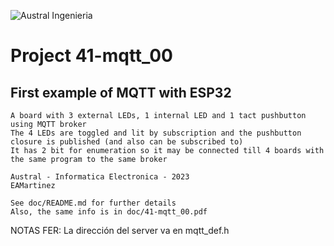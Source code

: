 ![Austral Ingenieria](https://encrypted-tbn0.gstatic.com/images?q=tbn%3AANd9GcQooGo7vQn4t9-6Bt46qZF-UY4_QFpYOeh7kVWzwpr_lbLr5wka)

#   Project 41-mqtt_00

##  First example of MQTT with ESP32

    A board with 3 external LEDs, 1 internal LED and 1 tact pushbutton using MQTT broker
    The 4 LEDs are toggled and lit by subscription and the pushbutton closure is published (and also can be subscribed to)
    It has 2 bit for enumeration so it may be connected till 4 boards with the same program to the same broker

    Austral - Informatica Electronica - 2023 
    EAMartinez

    See doc/README.md for further details
    Also, the same info is in doc/41-mqtt_00.pdf

NOTAS FER:
La dirección del server va en mqtt_def.h    

